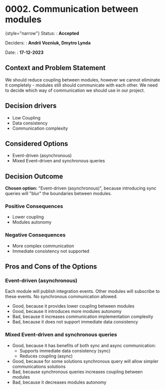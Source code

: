 # 0002. Communication between modules

{style="narrow"}
Status:
: **Accepted**

Deciders:
: **Andrii Vozniuk, Dmytro Lynda**

Date:
: **17-12-2023**

## Context and Problem Statement

We should reduce coupling between modules, however we cannot eliminate it completely - modules still should communicate
with each other. We need to decide which way of communication we should use in our project.

## Decision drivers

- Low Coupling
- Data consistency
- Communication complexity

## Considered Options

- Event-driven (asynchronous)
- Mixed Event-driven and synchronous queries

## Decision Outcome

**Chosen option:** "Event-driven (asynchronous)", because introducing sync queries will "blur" the boundaries between modules.

### Positive Consequences

- Lower coupling
- Modules autonomy

### Negative Consequences

- More complex communication
- Immediate consistency not supported 

## Pros and Cons of the Options

### Event-driven (asynchronous)

Each module will publish integration events. Other modules will subscribe to these events. No synchronous communication
allowed.

- Good, because it provides lower coupling between modules
- Good, because it introduces more modules autonomy
- Bad, because it increases communication implementation complexity
- Bad, because it does not support immediate data consistency

### Mixed Event-driven and synchronous queries

- Good, because it has benefits of both sync and async communication:
  - Supports immediate data consistency (sync)
  - Reduces coupling (async)
- Good, because for some solutions synchronous query will allow simpler communications solutions
- Bad, because synchronous queries increases coupling between modules
- Bad, because it decreases modules autonomy

